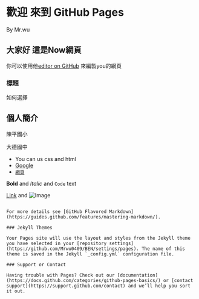 # 歡迎 來到 GitHub Pages 
By Mr.wu

## 大家好 這是Now網頁

你可以使用他[editor on GitHub](https://github.com/Mrwu0409/BEN/edit/gh-pages/index.md) 來編製you的網頁


### 標題

如何選擇

## 個人簡介
陳平國小 

大德國中

- You can us css and html
- [Google](http://www.google.com.tw/)
- [`網頁`](https://mrwu0409.github.io/wu-wen-chung/)


**Bold** and _Italic_ and `Code` text

[Link](url) and ![Image](src)
```

For more details see [GitHub Flavored Markdown](https://guides.github.com/features/mastering-markdown/).

### Jekyll Themes

Your Pages site will use the layout and styles from the Jekyll theme you have selected in your [repository settings](https://github.com/Mrwu0409/BEN/settings/pages). The name of this theme is saved in the Jekyll `_config.yml` configuration file.

### Support or Contact

Having trouble with Pages? Check out our [documentation](https://docs.github.com/categories/github-pages-basics/) or [contact support](https://support.github.com/contact) and we’ll help you sort it out.
